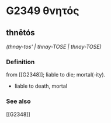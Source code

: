 # G2349 θνητός

## thnētós

_(thnay-tos' | thnay-TOSE | thnay-TOSE)_

### Definition

from [[G2348]]; liable to die; mortal(-ity).

- liable to death, mortal

### See also

[[G2348]]

